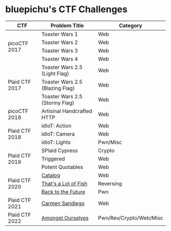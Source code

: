 # bluepichu's CTF Challenges

<table>
	<thead>
		<th>CTF</th>
		<th>Problem Title</th>
		<th>Category</th>
	</thead>
	<tr>
		<td rowspan="4">picoCTF 2017</td>
		<td>Toaster Wars 1</td>
		<td>Web</td>
	</tr>
	<tr>
		<td>Toaster Wars 2</td>
		<td>Web</td>
	</tr>
	<tr>
		<td>Toaster Wars 3</td>
		<td>Web</td>
	</tr>
	<tr>
		<td>Toaster Wars 4</td>
		<td>Web</td>
	</tr>
	<tr>
		<td rowspan="3">Plaid CTF 2017</td>
		<td>Toaster Wars 2.5 (Light Flag)</td>
		<td>Web</td>
	</tr>
	<tr>
		<td>Toaster Wars 2.5 (Blazing Flag)</td>
		<td>Web</td>
	</tr>
	<tr>
		<td>Toaster Wars 2.5 (Stormy Flag)</td>
		<td>Web</td>
	</tr>
	<tr>
		<td>picoCTF 2018</td>
		<td>Artisinal Handcrafted HTTP</td>
		<td>Web</td>
	</tr>
	<tr>
		<td rowspan="3">Plaid CTF 2018</td>
		<td>idIoT: Action</td>
		<td>Web</td>
	</tr>
	<tr>
		<td>idIoT: Camera</td>
		<td>Web</td>
	</tr>
	<tr>
		<td>idIoT: Lights</td>
		<td>Pwn/Misc</td>
	</tr>
	<tr>
		<td rowspan="3">Plaid CTF 2019</td>
		<td>SPlaid Cypress</td>
		<td>Crypto</td>
	</tr>
	<tr>
		<td>Triggered</td>
		<td>Web</td>
	</tr>
	<tr>
		<td>Potent Quotables</td>
		<td>Web</td>
	</tr>
	<tr>
		<td rowspan="3">Plaid CTF 2020</td>
		<td><a href="./plaidctf-2020/catalog">Catalog</a></td>
		<td>Web</td>
	</tr>
	<tr>
		<td><a href="./plaidctf-2020/thats_a_lot_of_fish">That's a Lot of Fish</a></td>
		<td>Reversing</td>
	</tr>
	<tr>
		<td><a href="./plaidctf-2020/back_to_the_future">Back to the Future</a></td>
		<td>Pwn</td>
	</tr>
	<tr>
		<td>Plaid CTF 2021</td>
		<td><a href="./plaidctf-2021/carmen_sandiego">Carmen Sandiego</a></td>
		<td>Web</td>
	</tr>
	<tr>
		<td>Plaid CTF 2022</td>
		<td><a href="./plaidctf-2022/amongst_ourselves">Amongst Ourselves</a></td>
		<td>Pwn/Rev/Crypto/Web/Misc</td>
	</tr>
</table>